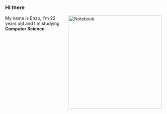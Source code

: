 ### Hi there

<img src="https://raw.githubusercontent.com/MicaelliMedeiros/micaellimedeiros/master/image/computer-illustration.png" min-width="3000px" max-width="300px" width="300px" align="right" alt="Notebook">

<p align="left"> 
  My name is Enzo, I'm 22 years old and I'm studying <strong>Computer Science</strong>.<br>
</p>


 
 
